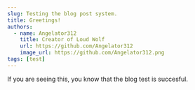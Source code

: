 ```yaml
---
slug: Testing the blog post system.
title: Greetings!
authors:
  - name: Angelator312
    title: Creator of Loud Wolf
    url: https://github.com/Angelator312
    image_url: https://github.com/Angelator312.png
tags: [test]
---
```


If you are seeing this, you know that the blog test is succesful.
